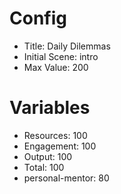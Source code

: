 # Config
 - Title: Daily Dilemmas
 - Initial Scene: intro
 - Max Value: 200

# Variables
 - Resources: 100
 - Engagement: 100
 - Output: 100
 - Total: 100
 - personal-mentor: 80



